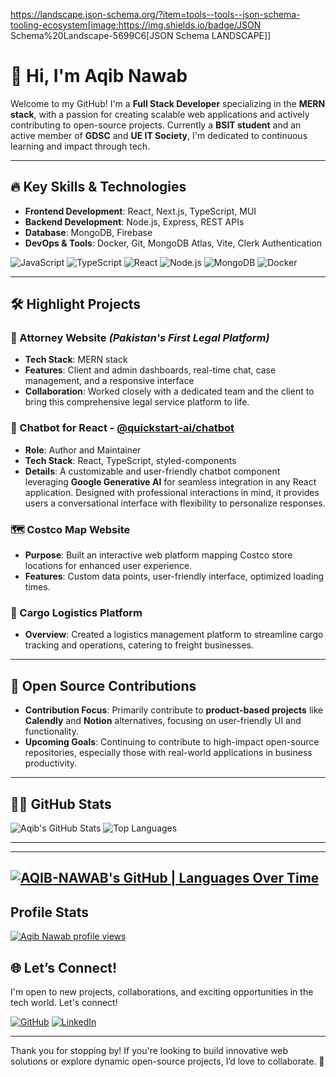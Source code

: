 https://landscape.json-schema.org/?item=tools--tools--json-schema-tooling-ecosystem[image:https://img.shields.io/badge/JSON Schema%20Landscape-5699C6[JSON Schema LANDSCAPE]]

# 👋 Hi, I'm Aqib Nawab

Welcome to my GitHub! I'm a **Full Stack Developer** specializing in the **MERN stack**, with a passion for creating scalable web applications and actively contributing to open-source projects. Currently a **BSIT student** and an active member of **GDSC** and **UE IT Society**, I'm dedicated to continuous learning and impact through tech.

---

## 🔥 Key Skills & Technologies

- **Frontend Development**: React, Next.js, TypeScript, MUI
- **Backend Development**: Node.js, Express, REST APIs
- **Database**: MongoDB, Firebase
- **DevOps & Tools**: Docker, Git, MongoDB Atlas, Vite, Clerk Authentication

![JavaScript](https://img.shields.io/badge/-JavaScript-black?style=flat-square&logo=javascript)
![TypeScript](https://img.shields.io/badge/-TypeScript-3178C6?style=flat-square&logo=typescript)
![React](https://img.shields.io/badge/-React-black?style=flat-square&logo=react)
![Node.js](https://img.shields.io/badge/-Node.js-339933?style=flat-square&logo=node.js)
![MongoDB](https://img.shields.io/badge/-MongoDB-black?style=flat-square&logo=mongodb)
![Docker](https://img.shields.io/badge/-Docker-2496ED?style=flat-square&logo=docker)

---

## 🛠 Highlight Projects

### 📜 Attorney Website *(Pakistan's First Legal Platform)*
- **Tech Stack**: MERN stack
- **Features**: Client and admin dashboards, real-time chat, case management, and a responsive interface
- **Collaboration**: Worked closely with a dedicated team and the client to bring this comprehensive legal service platform to life.

### 💬 Chatbot for React - [@quickstart-ai/chatbot](https://www.npmjs.com/package/@quickstart-ai/chatbot)
- **Role**: Author and Maintainer
- **Tech Stack**: React, TypeScript, styled-components
- **Details**: A customizable and user-friendly chatbot component leveraging **Google Generative AI** for seamless integration in any React application. Designed with professional interactions in mind, it provides users a conversational interface with flexibility to personalize responses.

### 🗺 Costco Map Website
- **Purpose**: Built an interactive web platform mapping Costco store locations for enhanced user experience.
- **Features**: Custom data points, user-friendly interface, optimized loading times.

### 🚚 Cargo Logistics Platform
- **Overview**: Created a logistics management platform to streamline cargo tracking and operations, catering to freight businesses.

---

## 🌟 Open Source Contributions

- **Contribution Focus**: Primarily contribute to **product-based projects** like **Calendly** and **Notion** alternatives, focusing on user-friendly UI and functionality.
- **Upcoming Goals**: Continuing to contribute to high-impact open-source repositories, especially those with real-world applications in business productivity.

---

## 👨‍💻 GitHub Stats

![Aqib's GitHub Stats](https://github-readme-stats.vercel.app/api?username=AQIB-NAWAB&show_icons=true&theme=tokyonight&hide_border=true)
![Top Languages](https://github-readme-stats.vercel.app/api/top-langs/?username=AQIB-NAWAB&layout=compact&theme=tokyonight&hide_border=true)

---
---
[![AQIB-NAWAB's GitHub | Languages Over Time](https://stats.quira.sh/AQIB-NAWAB/languages-over-time?theme=light)](https://quira.sh?utm_source=widgets&utm_campaign=AQIB-NAWAB)
---


## Profile Stats
[![Aqib Nawab profile views](https://u8views.com/api/v1/github/profiles/115807186/views/day-week-month-total-count.svg)](https://u8views.com/github/AQIB-NAWAB)

## 🌐 Let’s Connect!

I'm open to new projects, collaborations, and exciting opportunities in the tech world. Let's connect!

[![GitHub](https://img.shields.io/badge/-GitHub-333?style=for-the-badge&logo=github)](https://github.com/AQIB-NAWAB)
[![LinkedIn](https://img.shields.io/badge/-LinkedIn-0077B5?style=for-the-badge&logo=linkedin&logoColor=white)](https://www.linkedin.com/in/aqib-nawab-66723b252/)

---

Thank you for stopping by! If you're looking to build innovative web solutions or explore dynamic open-source projects, I’d love to collaborate. 🚀
